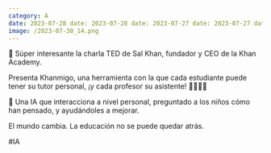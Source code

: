 ```yaml
--- 
category: A 
date: 2023-07-28 date: 2023-07-28 date: 2023-07-27 date: 2023-07-27 date: 2023-07-26 date: 2023-07-26 date: 2023-07-25 date: 2023-07-25 date: 2023-07-24 date: 2023-07-24 date: 2023-07-21 date: 2023-07-21 date: 2023-07-20 date: 2023-07-20 date: 2023-07-19 date: 2023-07-19 date: 2023-07-18 date: 2023-07-18 date: 2023-07-17 date: 2023-07-17 date: 2023-07-14 date: 2023-07-14 date: 2023-07-13 date: 2023-07-13 date: 2023-07-12 
image: /2023-07-30_14.png 
--- 
```


🚀 Súper interesante la charla TED de Sal Khan, fundador y CEO de la Khan Academy. 

Presenta Khanmigo, una herramienta con la que cada estudiante puede tener su tutor personal, ¡y cada profesor su asistente! 👩‍🎓👨‍🏫

💫 Una IA que interacciona a nivel personal, preguntado a los niños cómo han pensado, y ayudándoles a mejorar. 

El mundo cambia. La educación no se puede quedar atrás. 

#IA